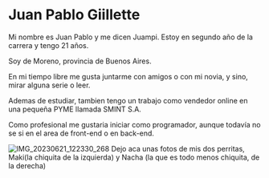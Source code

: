 <h1>Juan Pablo Giillette</h1>

<p>Mi nombre es Juan Pablo y me dicen Juampi. Estoy en segundo año de la carrera y tengo 21 años.</p>
<p>Soy de Moreno, provincia de Buenos Aires.</p>
<p>En mi tiempo libre me gusta juntarme con amigos o con mi novia, y sino, mirar alguna serie o leer.</p>
<p>Ademas de estudiar, tambien tengo un trabajo como vendedor online en una pequeña PYME llamada SMINT S.A.</p>
<p>Como profesional me gustaria iniciar como programador, aunque todavía no se si en el area de front-end o en back-end.</p>



![IMG_20230621_122330_268](https://github.com/user-attachments/assets/2922e803-29e3-4d0d-b4a2-573c02b6ae63)
Dejo aca unas fotos de mis dos perritas, Maki(la chiquita de la izquierda) y Nacha (la que es todo menos chiquita, de la derecha)


